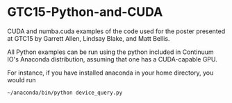 # GTC15-Python-and-CUDA
CUDA and numba.cuda examples of the code used for the poster presented at GTC15 by Garrett Allen, Lindsay Blake, and Matt Bellis.

All Python examples can be run using the python included in Continuum IO's Anaconda
distribution, assuming that one has a CUDA-capable GPU.

For instance, if you have installed anaconda in your home directory, you would run

    ~/anaconda/bin/python device_query.py

